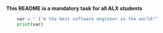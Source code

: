 **This README is a mandatory task for all ALX students**

```python
	var = " I'm the best software engineer in the world!"
	print(var)
```
